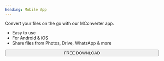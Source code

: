 ```yaml
---
heading: Mobile App
---
```


Convert your files on the go with our MConverter app.

* Easy to use
* For Android & iOS
* Share files from Photos, Drive, WhatsApp & more

<a href="#getApp" class="not-link" tabindex="-1">
    <button
        class="button raised" style="width:100%"
        onclick="pwaPrompt.webkit.init()"
        >FREE DOWNLOAD</button>
</a>